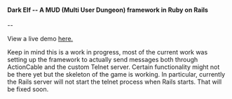 #### Dark Elf -- A MUD (Multi User Dungeon) framework in Ruby on Rails
--

View a live demo [here.](https://dark-elf-mud.herokuapp.com/home)

Keep in mind this is a work in progress, most of the current work was setting up the framework to actually send messages both through ActionCable and the custom Telnet server. Certain functionality might not be there yet but the skeleton of the game is working. In particular, currently the Rails server will not start the telnet process when Rails starts. That will be fixed soon.